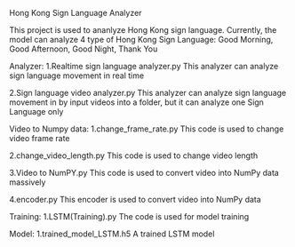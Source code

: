 Hong Kong Sign Language Analyzer

This project is used to ananlyze Hong Kong sign language. Currently, the model can analyze 4 type of Hong Kong Sign Language: Good Morning, Good Afternoon, Good Night, Thank You


Analyzer:
1.Realtime sign language analyzer.py
This analyzer can analyze sign language movement in real time

2.Sign language video analyzer.py
This analyzer can analyze sign language movement in by input videos into a folder, but it can analyze one Sign Language only

Video to Numpy data:
1.change_frame_rate.py
This code is used to change video frame rate 
	
2.change_video_length.py
This code is used to change video length
	
3.Video to NumPY.py
This code is used to convert video into NumPy data massively
	
4.encoder.py
This encoder is used to convert video into NumPy data

Training:
1.LSTM(Training).py
The code is used for model training

Model:
1.trained_model_LSTM.h5
A trained LSTM model
